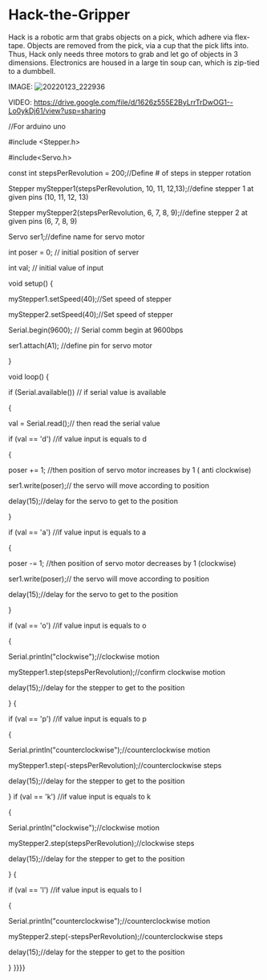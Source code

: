 # Hack-the-Gripper
Hack is a robotic arm that grabs objects on a pick, which adhere via flex-tape. Objects are removed from the pick, via a cup that the pick lifts into. Thus, Hack only needs three motors to grab and let go of objects in 3 dimensions.
Electronics are housed in a large tin soup can, which is zip-tied to a dumbbell.

IMAGE:
![20220123_222936](https://user-images.githubusercontent.com/59476460/157579237-369f0f56-73ac-4022-82d9-894790d42274.jpg)

VIDEO:
https://drive.google.com/file/d/1626z555E2ByLrrTrDwOG1--Lo0ykDj61/view?usp=sharing

//For arduino uno

#include <Stepper.h>

#include<Servo.h>

const int stepsPerRevolution = 200;//Define # of steps in stepper rotation

Stepper myStepper1(stepsPerRevolution, 10, 11, 12,13);//define stepper 1 at given pins (10, 11, 12, 13)

Stepper myStepper2(stepsPerRevolution, 6, 7, 8, 9);//define stepper 2 at given pins (6, 7, 8, 9)

Servo ser1;//define name for servo motor

int poser = 0; // initial position of server

int val; // initial value of input

void setup() {

myStepper1.setSpeed(40);//Set speed of stepper

myStepper2.setSpeed(40);//Set speed of stepper

Serial.begin(9600); // Serial comm begin at 9600bps

ser1.attach(A1); //define pin for servo motor

}

void loop() {

if (Serial.available()) // if serial value is available

{

val = Serial.read();// then read the serial value

if (val == 'd') //if value input is equals to d

{

poser += 1; //then position of servo motor increases by 1 ( anti clockwise)

ser1.write(poser);// the servo will move according to position

delay(15);//delay for the servo to get to the position

}

if (val == 'a') //if value input is equals to a

{

poser -= 1; //then position of servo motor decreases by 1 (clockwise)

ser1.write(poser);// the servo will move according to position

delay(15);//delay for the servo to get to the position

}

if (val == 'o') //if value input is equals to o

{

Serial.println("clockwise");//clockwise motion

myStepper1.step(stepsPerRevolution);//confirm clockwise motion

delay(15);//delay for the stepper to get to the position

}
{

if (val == 'p') //if value input is equals to p

{

Serial.println("counterclockwise");//counterclockwise motion

myStepper1.step(-stepsPerRevolution);//counterclockwise steps

delay(15);//delay for the stepper to get to the position

}
if (val == 'k') //if value input is equals to k

{

Serial.println("clockwise");//clockwise motion

myStepper2.step(stepsPerRevolution);//clockwise steps

delay(15);//delay for the stepper to get to the position

}
{

if (val == 'l') //if value input is equals to l

{

Serial.println("counterclockwise");//counterclockwise motion

myStepper2.step(-stepsPerRevolution);//counterclockwise steps

delay(15);//delay for the stepper to get to the position

}
}}}}
